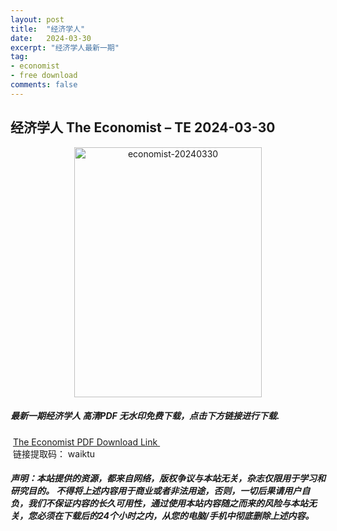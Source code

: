 ```yaml
---
layout: post
title:  "经济学人"
date:   2024-03-30
excerpt: "经济学人最新一期"
tag:
- economist
- free download
comments: false
---
```


## 经济学人 The Economist – TE 2024-03-30


<div align="center">
<img src="https://i.postimg.cc/6qkJs5X0/TE-2024-03-30-00.png" alt="economist-20240330" border="0" width = 300 height = 400 /> 
</div>


 <h5>最新一期经济学人 高清PDF 无水印免费下载，点击下方链接进行下载. </h5>
 
  <a href="https://wwk.lanzout.com/iaXEs1tfwzqj">The Economist PDF Download Link </a>  
  <br/>
  链接提取码： waiktu
 
##### 声明：本站提供的资源，都来自网络，版权争议与本站无关，杂志仅限用于学习和研究目的。 不得将上述内容用于商业或者非法用途，否则，一切后果请用户自负，我们不保证内容的长久可用性，通过使用本站内容随之而来的风险与本站无关，您必须在下载后的24个小时之内，从您的电脑/手机中彻底删除上述内容。
 
